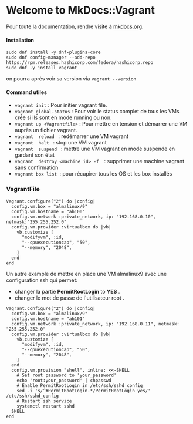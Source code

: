 # Welcome to MkDocs::Vagrant

Pour toute la documentation, rendre visite à  [mkdocs.org](http://doc.5.196.93.233.nip.io/).
#### Installation
```
sudo dnf install -y dnf-plugins-core
sudo dnf config-manager --add-repo https://rpm.releases.hashicorp.com/fedora/hashicorp.repo
sudo dnf -y install vagrant
```
on pourra après voir sa version via 
``
vagrant --version
``

#### Command utiles
* `vagrant init` : Pour initier vagrant file.
* `vagrant global-status` : Pour voir le status complet de tous les VMs crée si ils sont en mode running ou non.
* `vagrant up <Vagrantfile>` : Pour mettre en tension et démarrer une VM auprès un fichier vagrant.
* `vagrant  reload ` : redémarrer une VM vagrant
* `vagrant  halt ` : stop une VM vagrant
* `vagrant  suspend ` : mettre une VM vagrant en mode suspende en gardant son état
* `vagrant  destroy <machine id> -f  `: supprimer une machine vagrant sans confirmation
* `vagrant box list `: pour récupirer tous les OS et les box installés
 

### VagrantFile
```
Vagrant.configure("2") do |config|
  config.vm.box = "almalinux/9"
  config.vm.hostname = "ah100"
  config.vm.network :private_network, ip: "192.168.0.10", netmask:"255.255.252.0"
  config.vm.provider :virtualbox do |vb|
    vb.customize [
      "modifyvm", :id,
      "--cpuexecutioncap", "50",
      "--memory", "2048",
    ]
  end
end
```
Un autre example de mettre en place une VM almalinux9 avec une configuration ssh qui permet:

*  changer la partie **PermitRootLogin** to **YES** . 
*  changer le mot de passe de l'utilisateur root .  

```
Vagrant.configure("2") do |config|
  config.vm.box = "almalinux/9"
  config.vm.hostname = "ah101"
  config.vm.network :private_network, ip: "192.168.0.11", netmask: "255.255.252.0"
  config.vm.provider :virtualbox do |vb|
    vb.customize [
      "modifyvm", :id,
      "--cpuexecutioncap", "50",
      "--memory", "2048",
    ]
  end
  config.vm.provision "shell", inline: <<-SHELL
    # Set root password to 'your_password'
    echo 'root:your_password' | chpasswd
    # Enable PermitRootLogin in /etc/ssh/sshd_config
    sed -i 's/^#PermitRootLogin.*/PermitRootLogin yes/' /etc/ssh/sshd_config
    # Restart ssh service
    systemctl restart sshd
  SHELL
end
```
